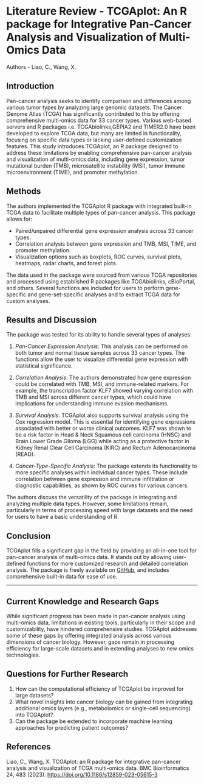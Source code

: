 # Literature Review -  TCGAplot: An R package for Integrative Pan-Cancer Analysis and Visualization of Multi-Omics Data
Authors - Liao, C., Wang, X.

## Introduction

Pan-cancer analysis seeks to identify comparison and differences among various tumor types by analyzing large genomic datasets. The Cancer Genome Atlas (TCGA) has significantly contributed to this by offering comprehensive multi-omics data for 33 cancer types. Various web-based servers and R packages i.e. TCGAbiolinks,GEPIA2 and TIMER2.0 have been developed to explore TCGA data, but many are limited in functionality, focusing on specific data types or lacking user-defined customization features. This study introduces TCGAplot, an R package designed to address these limitations by enabling comprehensive pan-cancer analysis and visualization of multi-omics data, including gene expression, tumor mutational burden (TMB), microsatellite instability (MSI), tumor immune microenvironment (TIME), and promoter methylation.

## Methods
The authors implemented the TCGAplot R package with integrated built-in TCGA data to facilitate multiple types of pan-cancer analysis. This package allows for:
- Paired/unpaired differential gene expression analysis across 33 cancer types.
- Correlation analysis between gene expression and TMB, MSI, TIME, and promoter methylation.
- Visualization options such as boxplots, ROC curves, survival plots, heatmaps, radar charts, and forest plots.

The data used in the package were sourced from various TCGA repositories and processed using established R packages like TCGAbiolinks, cBioPortal, and others. Several functions are included for users to perform gene-specific and gene-set-specific analyses and to extract TCGA data for custom analyses.

## Results and Discussion
The package was tested for its ability to handle several types of analyses:

1. *Pan-Cancer Expression Analysis*: This analysis can be performed on both tumor and normal tissue samples across 33 cancer types. The functions allow the user to visualize differential gene expression with statistical significance.
   
2. *Correlation Analysis*: The authors demonstrated how gene expression could be correlated with TMB, MSI, and immune-related markers. For example, the transcription factor KLF7 showed varying correlation with TMB and MSI across different cancer types, which could have implications for understanding immune evasion mechanisms.

3. *Survival Analysis*: TCGAplot also supports survival analysis using the Cox regression model. This is essential for identifying gene expressions associated with better or worse clinical outcomes. KLF7 was shown to be a risk factor in Head & Neck Squamous cell carcinoma (HNSC) and Brain Lower Grade Glioma (LGG) while acting as a protective factor in Kidney Renal Clear Cell Carcinoma (KIRC) and Rectum Adenocarcinoma (READ).

4. *Cancer-Type-Specific Analysis*: The package extends its functionality to more specific analyses within individual cancer types. These include correlation between gene expression and immune infiltration or diagnostic capabilities, as shown by ROC curves for various cancers.

The authors discuss the versatility of the package in integrating and analyzing multiple data types. However, some limitations remain, particularly in terms of processing speed with large datasets and the need for users to have a basic understanding of R.

## Conclusion
TCGAplot fills a significant gap in the field by providing an all-in-one tool for pan-cancer analysis of multi-omics data. It stands out by allowing user-defined functions for more customized research and detailed correlation analysis. The package is freely available on [GitHub](https://github.com/tjhwangxiong/TCGAplot), and includes comprehensive built-in data for ease of use.

---

## Current Knowledge and Research Gaps
While significant progress has been made in pan-cancer analysis using multi-omics data, limitations in existing tools, particularly in their scope and customizability, have hindered comprehensive studies. TCGAplot addresses some of these gaps by offering integrated analysis across various dimensions of cancer biology. However, gaps remain in processing efficiency for large-scale datasets and in extending analyses to new omics technologies.

## Questions for Further Research
1. How can the computational efficiency of TCGAplot be improved for large datasets?
2. What novel insights into cancer biology can be gained from integrating additional omics layers (e.g., metabolomics or single-cell sequencing) into TCGAplot?
3. Can the package be extended to incorporate machine learning approaches for predicting patient outcomes?

## References
Liao, C., Wang, X. TCGAplot: an R package for integrative pan-cancer analysis and visualization of TCGA multi-omics data. BMC Bioinformatics 24, 483 (2023). https://doi.org/10.1186/s12859-023-05615-3

